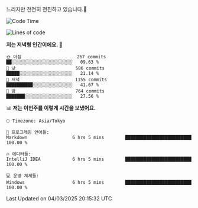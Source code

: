 느리지만 천천히 전진하고 있습니다.🐢

<!--START_SECTION:waka-->
![Code Time](http://img.shields.io/badge/Code%20Time-1%2C536%20hrs%2052%20mins-blue)

![Lines of code](https://img.shields.io/badge/%EC%A0%80%EB%8A%94%20%EC%97%AC%ED%83%9C%EA%B9%8C%EC%A7%80%20-916.3%20thousand%20%EC%A4%84%EC%9D%98%20%EC%BD%94%EB%93%9C%EB%A5%BC%20%EC%9E%91%EC%84%B1%ED%96%88%EC%96%B4%EC%9A%94.-blue)

**저는 저녁형 인간이에요. 🦉** 

```text
🌞 아침                     267 commits         ██░░░░░░░░░░░░░░░░░░░░░░░   09.63 % 
🌆 낮　                     586 commits         █████░░░░░░░░░░░░░░░░░░░░   21.14 % 
🌃 저녁                     1155 commits        ██████████░░░░░░░░░░░░░░░   41.67 % 
🌙 밤　                     764 commits         ███████░░░░░░░░░░░░░░░░░░   27.56 % 
```


📊 **저는 이번주를 이렇게 시간을 보냈어요.** 

```text
🕑︎ Timezone: Asia/Tokyo

💬 프로그래밍 언어들: 
Markdown                 6 hrs 5 mins        █████████████████████████   100.00 % 

🔥 에디터들: 
IntelliJ IDEA            6 hrs 5 mins        █████████████████████████   100.00 % 

💻 운영 체제들: 
Windows                  6 hrs 5 mins        █████████████████████████   100.00 % 
```


 Last Updated on 04/03/2025 20:15:32 UTC
<!--END_SECTION:waka-->
